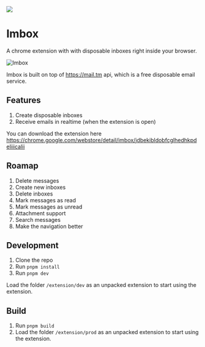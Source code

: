 [<img src="https://essentials.supersaas.dev/supersaas-banner.png">](http://supersaas.dev?ref=github-imbox)

# Imbox

A chrome extension with with disposable inboxes right inside your browser.

![Imbox](./imbox.jpeg)

Imbox is built on top of https://mail.tm api, which is a free disposable email service.

## Features

1. Create disposable inboxes
2. Receive emails in realtime (when the extension is open)

You can download the extension here https://chrome.google.com/webstore/detail/imbox/jdbekibldobfcglhedhkpdeliiicalii

## Roamap

1. Delete messages
2. Create new inboxes
3. Delete inboxes
4. Mark messages as read
5. Mark messages as unread
6. Attachment support
7. Search messages
8. Make the navigation better

## Development

1. Clone the repo
2. Run `pnpm install`
3. Run `pnpm dev`

Load the folder `/extension/dev` as an unpacked extension to start using the extension.

## Build

1. Run `pnpm build`
2. Load the folder `/extension/prod` as an unpacked extension to start using the extension.
